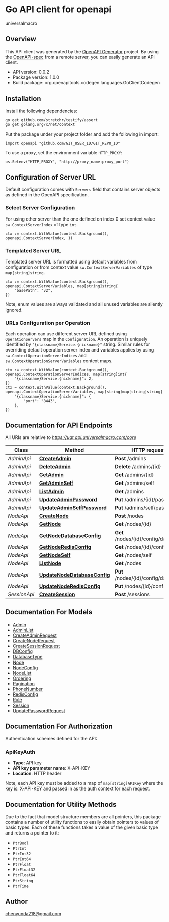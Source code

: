 # Go API client for openapi

universalmacro

## Overview
This API client was generated by the [OpenAPI Generator](https://openapi-generator.tech) project.  By using the [OpenAPI-spec](https://www.openapis.org/) from a remote server, you can easily generate an API client.

- API version: 0.0.2
- Package version: 1.0.0
- Build package: org.openapitools.codegen.languages.GoClientCodegen

## Installation

Install the following dependencies:

```shell
go get github.com/stretchr/testify/assert
go get golang.org/x/net/context
```

Put the package under your project folder and add the following in import:

```golang
import openapi "github.com/GIT_USER_ID/GIT_REPO_ID"
```

To use a proxy, set the environment variable `HTTP_PROXY`:

```golang
os.Setenv("HTTP_PROXY", "http://proxy_name:proxy_port")
```

## Configuration of Server URL

Default configuration comes with `Servers` field that contains server objects as defined in the OpenAPI specification.

### Select Server Configuration

For using other server than the one defined on index 0 set context value `sw.ContextServerIndex` of type `int`.

```golang
ctx := context.WithValue(context.Background(), openapi.ContextServerIndex, 1)
```

### Templated Server URL

Templated server URL is formatted using default variables from configuration or from context value `sw.ContextServerVariables` of type `map[string]string`.

```golang
ctx := context.WithValue(context.Background(), openapi.ContextServerVariables, map[string]string{
	"basePath": "v2",
})
```

Note, enum values are always validated and all unused variables are silently ignored.

### URLs Configuration per Operation

Each operation can use different server URL defined using `OperationServers` map in the `Configuration`.
An operation is uniquely identified by `"{classname}Service.{nickname}"` string.
Similar rules for overriding default operation server index and variables applies by using `sw.ContextOperationServerIndices` and `sw.ContextOperationServerVariables` context maps.

```golang
ctx := context.WithValue(context.Background(), openapi.ContextOperationServerIndices, map[string]int{
	"{classname}Service.{nickname}": 2,
})
ctx = context.WithValue(context.Background(), openapi.ContextOperationServerVariables, map[string]map[string]string{
	"{classname}Service.{nickname}": {
		"port": "8443",
	},
})
```

## Documentation for API Endpoints

All URIs are relative to *https://uat.api.universalmacro.com/core*

Class | Method | HTTP request | Description
------------ | ------------- | ------------- | -------------
*AdminApi* | [**CreateAdmin**](docs/AdminApi.md#createadmin) | **Post** /admins | 
*AdminApi* | [**DeleteAdmin**](docs/AdminApi.md#deleteadmin) | **Delete** /admins/{id} | 
*AdminApi* | [**GetAdmin**](docs/AdminApi.md#getadmin) | **Get** /admins/{id} | 
*AdminApi* | [**GetAdminSelf**](docs/AdminApi.md#getadminself) | **Get** /admins/self | 
*AdminApi* | [**ListAdmin**](docs/AdminApi.md#listadmin) | **Get** /admins | 
*AdminApi* | [**UpdateAdminPassword**](docs/AdminApi.md#updateadminpassword) | **Put** /admins/{id}/password | 
*AdminApi* | [**UpdateAdminSelfPassword**](docs/AdminApi.md#updateadminselfpassword) | **Put** /admins/self/password | 
*NodeApi* | [**CreateNode**](docs/NodeApi.md#createnode) | **Post** /nodes | 
*NodeApi* | [**GetNode**](docs/NodeApi.md#getnode) | **Get** /nodes/{id} | 
*NodeApi* | [**GetNodeDatabaseConfig**](docs/NodeApi.md#getnodedatabaseconfig) | **Get** /nodes/{id}/config/database | 
*NodeApi* | [**GetNodeRedisConfig**](docs/NodeApi.md#getnoderedisconfig) | **Get** /nodes/{id}/config/redis | 
*NodeApi* | [**GetNodeSelf**](docs/NodeApi.md#getnodeself) | **Get** /nodes/self | 
*NodeApi* | [**ListNode**](docs/NodeApi.md#listnode) | **Get** /nodes | 
*NodeApi* | [**UpdateNodeDatabaseConfig**](docs/NodeApi.md#updatenodedatabaseconfig) | **Put** /nodes/{id}/config/database | 
*NodeApi* | [**UpdateNodeRedisConfig**](docs/NodeApi.md#updatenoderedisconfig) | **Put** /nodes/{id}/config/redis | 
*SessionApi* | [**CreateSession**](docs/SessionApi.md#createsession) | **Post** /sessions | 


## Documentation For Models

 - [Admin](docs/Admin.md)
 - [AdminList](docs/AdminList.md)
 - [CreateAdminRequest](docs/CreateAdminRequest.md)
 - [CreateNodeRequest](docs/CreateNodeRequest.md)
 - [CreateSessionRequest](docs/CreateSessionRequest.md)
 - [DBConfig](docs/DBConfig.md)
 - [DatabaseType](docs/DatabaseType.md)
 - [Node](docs/Node.md)
 - [NodeConfig](docs/NodeConfig.md)
 - [NodeList](docs/NodeList.md)
 - [Ordering](docs/Ordering.md)
 - [Pagination](docs/Pagination.md)
 - [PhoneNumber](docs/PhoneNumber.md)
 - [RedisConfig](docs/RedisConfig.md)
 - [Role](docs/Role.md)
 - [Session](docs/Session.md)
 - [UpdatePasswordRequest](docs/UpdatePasswordRequest.md)


## Documentation For Authorization


Authentication schemes defined for the API:
### ApiKeyAuth

- **Type**: API key
- **API key parameter name**: X-API-KEY
- **Location**: HTTP header

Note, each API key must be added to a map of `map[string]APIKey` where the key is: X-API-KEY and passed in as the auth context for each request.


## Documentation for Utility Methods

Due to the fact that model structure members are all pointers, this package contains
a number of utility functions to easily obtain pointers to values of basic types.
Each of these functions takes a value of the given basic type and returns a pointer to it:

* `PtrBool`
* `PtrInt`
* `PtrInt32`
* `PtrInt64`
* `PtrFloat`
* `PtrFloat32`
* `PtrFloat64`
* `PtrString`
* `PtrTime`

## Author

chenyunda218@gmail.com

